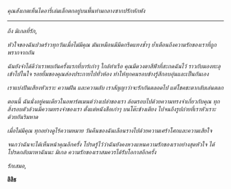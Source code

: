 _คุณสังเกตเห็นไดอารี่เล่มเล็กตกอยู่บนพื้นท่ามกลางซากปรักหักพัง_

---

_ถึง มิเกลที่รัก_,

_หัวใจของฉันปวดร้าวทุกวันเมื่อไม่มีคุณ มันเหมือนมีมีดกรีดแทงซ้ำๆ ย้ำเตือนถึงความรักของเราที่ถูกพรากจากกัน_

_ฉันยังจำได้ดีว่าเราพบกันครั้งแรกที่บาร์เก่าๆ ใกล้ท่าเรือ คุณมีดวงตาสีฟ้าที่สะกดฉันไว้ ราวกับมองทะลุเข้าไปในใจ รอยยิ้มของคุณส่องประกายไปทั่วห้อง ทำให้ทุกคนรอบข้างรู้สึกอบอุ่นและเป็นกันเอง_

_เราแบ่งปันเสียงหัวเราะ ความฝัน และความลับ เราสัญญาว่าจะรักกันตลอดไป แต่โชคชะตากลับเล่นตลก_

_ตอนนี้ ฉันนั่งอยู่คนเดียวในอพาร์ตเมนต์ว่างเปล่าของเรา ล้อมรอบไปด้วยความทรงจำเกี่ยวกับคุณ ทุกสิ่งรอบตัวล้วนมีความทรงจำของเรา ตั้งแต่หนังสือเก่าๆ บนโต๊ะข้างเตียง ไปจนถึงรูปถ่ายที่เราหัวเราะด้วยกันริมหาด_

_เมื่อไม่มีคุณ ทุกอย่างดูไร้ความหมาย วันคืนของฉันเลือนรางไปด้วยความเศร้าโศกและความเสียใจ_

_จนกว่าฉันจะได้เห็นหน้าคุณอีกครั้ง โปรดรู้ไว้ว่าฉันยังคงหวงแหนความรักของเราอย่างสุดหัวใจ ได้โปรดกลับมาหาฉันนะ มิเกล ความรักของเราสมควรได้รับโอกาสอีกครั้ง_

_รักเสมอ_,

**ลิลิธ**
